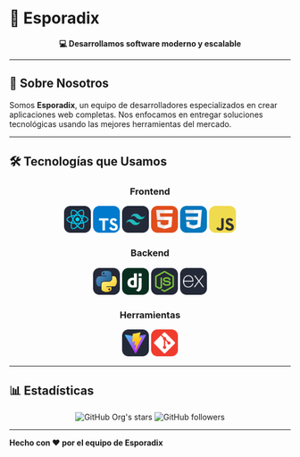 # 🚀 Esporadix
 
<div align="center">

**💻 Desarrollamos software moderno y escalable**

</div>

---

## 🌟 Sobre Nosotros

Somos **Esporadix**, un equipo de desarrolladores especializados en crear aplicaciones web completas. Nos enfocamos en entregar soluciones tecnológicas usando las mejores herramientas del mercado.

---

## 🛠️ Tecnologías que Usamos

<div align="center">

### Frontend
<img src="https://github.com/tandpfun/skill-icons/blob/main/icons/React-Dark.svg" width="48" title="React">
<img src="https://github.com/tandpfun/skill-icons/blob/main/icons/TypeScript.svg" width="48" title="TypeScript">
<img src="https://github.com/tandpfun/skill-icons/blob/main/icons/TailwindCSS-Dark.svg" width="48" title="Tailwind CSS">
<img src="https://github.com/tandpfun/skill-icons/blob/main/icons/HTML.svg" width="48" title="HTML">
<img src="https://github.com/tandpfun/skill-icons/blob/main/icons/CSS.svg" width="48" title="CSS">
<img src="https://github.com/tandpfun/skill-icons/blob/main/icons/JavaScript.svg" width="48" title="JavaScript">

### Backend
<img src="https://github.com/tandpfun/skill-icons/blob/main/icons/Python-Dark.svg" width="48" title="Python">
<img src="https://github.com/tandpfun/skill-icons/blob/main/icons/Django.svg" width="48" title="Django">
<img src="https://github.com/tandpfun/skill-icons/blob/main/icons/NodeJS-Dark.svg" width="48" title="Node.js">
<img src="https://github.com/tandpfun/skill-icons/blob/main/icons/ExpressJS-Dark.svg" width="48" title="Express.js">

### Herramientas
<img src="https://github.com/tandpfun/skill-icons/blob/main/icons/Vite-Dark.svg" width="48" title="Vite">
<img src="https://github.com/tandpfun/skill-icons/blob/main/icons/Git.svg" width="48" title="Git">

</div>

---

## 📊 Estadísticas

<div align="center">

![GitHub Org's stars](https://img.shields.io/github/stars/esporadix?style=for-the-badge&logo=github&color=yellow)
![GitHub followers](https://img.shields.io/github/followers/esporadix?style=for-the-badge&logo=github&color=blue)

</div>

---

**Hecho con ❤️ por el equipo de Esporadix**

</div>
